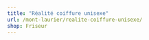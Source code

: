 ```yaml
---
title: "Réalité coiffure unisexe"
url: /mont-laurier/realite-coiffure-unisexe/
shop: Friseur
---
```

